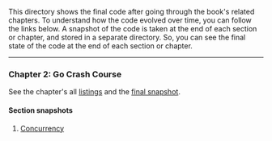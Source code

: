This directory shows the final code after going through the book's related chapters.
To understand how the code evolved over time, you can follow the links below.
A snapshot of the code is taken at the end of each section or chapter, and stored in a separate directory. So, you can see the final state of the code at the end of each section or chapter.

---

### Chapter 2: Go Crash Course

See the chapter's all [listings](../all-listings/02-go-crash-course/README.md) and the [final snapshot](../all-chapter-snapshots/02-go-crash-course).

#### Section snapshots

1. [Concurrency](../all-chapter-snapshots/02-go-crash-course/03-concurrency)

